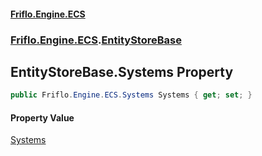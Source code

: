 #### [Friflo.Engine.ECS](index.md 'index')
### [Friflo.Engine.ECS](Friflo.Engine.ECS.md 'Friflo.Engine.ECS').[EntityStoreBase](EntityStoreBase.md 'Friflo.Engine.ECS.EntityStoreBase')

## EntityStoreBase.Systems Property

```csharp
public Friflo.Engine.ECS.Systems Systems { get; set; }
```

#### Property Value
[Systems](Systems.md 'Friflo.Engine.ECS.Systems')